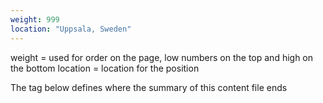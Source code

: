 ```yaml
---
weight: 999
location: "Uppsala, Sweden"
---
```

weight		= used for order on the page, low numbers on the top and high on the bottom
location	= location for the position

The tag below defines where the summary of this content file ends
<!--more-->
